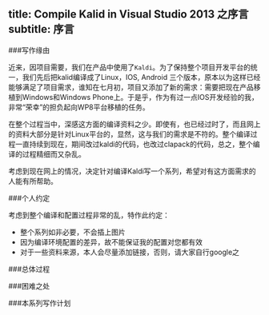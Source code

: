 title: Compile Kalid in Visual Studio 2013  之序言
subtitle:  序言
---


###写作缘由

近来，因项目需要，我们在产品中使用了`Kaldi`。为了保持整个项目开发平台的统一，我们先后把kalid编译成了Linux，IOS, Android 三个版本，原本以为这样已经能够满足了项目需求，谁知在七月初，项目又添加了新的需求：需要把现在产品移植到Windows和Windows Phone上。于是乎，作为有过一点IOS开发经验的我，非常“荣幸”的担负起向WP8平台移植的任务。

在整个过程当中，深感这方面的编译资料之少。即使有，也已经过时了，而且网上的资料大部分是针对Linux平台的，显然，这与我们的需求是不符的。整个编译过程一直持续到现在，期间改过kaldi的代码，也改过clapack的代码，总之，整个编译的过程精细而又杂乱。

考虑到现在网上的情况，决定针对编译Kaldi写一个系列，希望对有这方面需求的人能有所帮助。

###个人约定

考虑到整个编译和配置过程非常的乱，特作此约定：

- 整个系列如非必要，不会插上图片
- 因为编译环境配置的差异，故不能保证我的配置对您都有效
- 对于一些资料来源，本人会尽量添加链接，否则，请大家自行google之



###总体过程


###困难之处


###本系列写作计划
